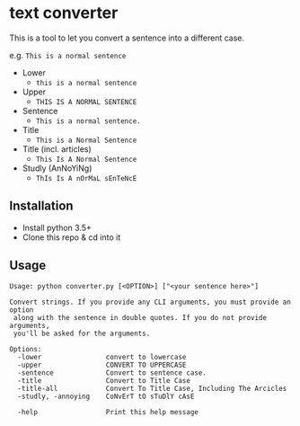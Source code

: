 # text converter

This is a tool to let you convert a sentence into a different case.

e.g. 
`This is a normal sentence`

- Lower
  - `this is a normal sentence`
- Upper
  - `THIS IS A NORMAL SENTENCE`
- Sentence
  - `This is a normal sentence.`
- Title
  - `This is a Normal Sentence`
- Title (incl. articles)
  - `This Is A Normal Sentence`
- Studly (AnNoYiNg)
  - `ThIs Is A nOrMaL sEnTeNcE`

## Installation
- Install python 3.5+
- Clone this repo & cd into it

## Usage
```
Usage: python converter.py [<OPTION>] ["<your sentence here>"]

Convert strings. If you provide any CLI arguments, you must provide an option
 along with the sentence in double quotes. If you do not provide arguments,
 you'll be asked for the arguments.

Options:
  -lower                convert to lowercase
  -upper                CONVERT TO UPPERCASE
  -sentence             Convert to sentence case.
  -title                Convert to Title Case
  -title-all            Convert To Title Case, Including The Arcicles
  -studly, -annoying    CoNvErT tO sTuDlY cAsE

  -help                 Print this help message
  ```
